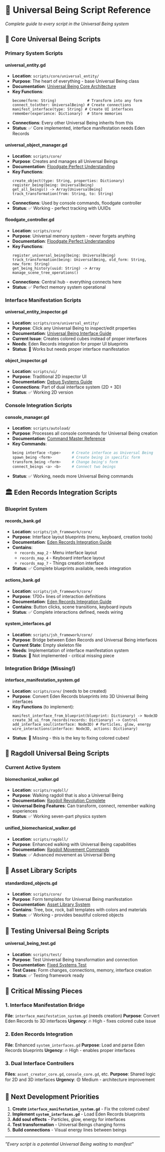 # 🌟 Universal Being Script Reference

*Complete guide to every script in the Universal Being system*

## 🔧 Core Universal Being Scripts

### Primary System Scripts

#### universal_entity.gd
- **Location**: `scripts/core/universal_entity/`
- **Purpose**: The heart of everything - base Universal Being class
- **Documentation**: [Universal Being Core Architecture](../architecture/universal_being/UNIVERSAL_BEING_CORE_ARCHITECTURE.md)
- **Key Functions**:
  ```gdscript
  become(form: String)              # Transform into any form
  connect_to(other: UniversalBeing) # Create connections
  manifest_interface(type: String) # Create UI interfaces
  remember(experience: Dictionary)  # Store memories
  ```
- **Connections**: Every other Universal Being inherits from this
- **Status**: ✅ Core implemented, interface manifestation needs Eden Records

#### universal_object_manager.gd  
- **Location**: `scripts/core/`
- **Purpose**: Creates and manages all Universal Beings
- **Documentation**: [Floodgate Perfect Understanding](../architecture/floodgate/FLOODGATE_PERFECT_UNDERSTANDING.md)
- **Key Functions**:
  ```gdscript
  create_object(type: String, properties: Dictionary)
  register_being(being: UniversalBeing) 
  get_all_beings() -> Array[UniversalBeing]
  track_transformation(from: String, to: String)
  ```
- **Connections**: Used by console commands, floodgate controller
- **Status**: ✅ Working - perfect tracking with UUIDs

#### floodgate_controller.gd
- **Location**: `scripts/core/`
- **Purpose**: Universal memory system - never forgets anything
- **Documentation**: [Floodgate Perfect Understanding](../architecture/floodgate/FLOODGATE_PERFECT_UNDERSTANDING.md)
- **Key Functions**:
  ```gdscript
  register_universal_being(being: UniversalBeing)
  track_transformation(being: UniversalBeing, old_form: String, new_form: String)
  get_being_history(uuid: String) -> Array
  manage_scene_tree_operations()
  ```
- **Connections**: Central hub - everything connects here
- **Status**: ✅ Perfect memory system operational

### Interface Manifestation Scripts

#### universal_entity_inspector.gd
- **Location**: `scripts/core/universal_entity/`
- **Purpose**: Click any Universal Being to inspect/edit properties
- **Documentation**: [Universal Being Interface Guide](../guides/features/UNIVERSAL_BEING_INTERFACE_GUIDE.md)
- **Current Issue**: Creates colored cubes instead of proper interfaces
- **Needs**: Eden Records integration for proper UI blueprints
- **Status**: 🔧 Works but needs proper interface manifestation

#### object_inspector.gd
- **Location**: `scripts/ui/`
- **Purpose**: Traditional 2D inspector UI
- **Documentation**: [Debug Systems Guide](../development/debugging/DEBUG_SYSTEMS_CONFLICT_RESOLUTION.md)
- **Connections**: Part of dual interface system (2D + 3D)
- **Status**: ✅ Working 2D version

### Console Integration Scripts

#### console_manager.gd
- **Location**: `scripts/autoload/`
- **Purpose**: Processes all console commands for Universal Being creation
- **Documentation**: [Command Master Reference](../guides/console/COMMAND_MASTER_REFERENCE.md)
- **Key Commands**:
  ```bash
  being interface <type>     # Create interface as Universal Being
  spawn_being <form>         # Create being in specific form
  transform_being <form>     # Change being's form
  connect_beings <a> <b>     # Connect two beings
  ```
- **Status**: ✅ Working, needs more Universal Being commands

## 🏛️ Eden Records Integration Scripts

### Blueprint System

#### records_bank.gd
- **Location**: `scripts/jsh_framework/core/`
- **Purpose**: Interface layout blueprints (menu, keyboard, creation tools)
- **Documentation**: [Eden Records Integration Guide](../architecture/eden_records/EDEN_RECORDS_INTEGRATION_GUIDE.md)
- **Contains**:
  - `records_map_2` - Menu interface layout
  - `records_map_4` - Keyboard interface layout  
  - `records_map_7` - Things creation interface
- **Status**: ✅ Complete blueprints available, needs integration

#### actions_bank.gd
- **Location**: `scripts/jsh_framework/core/`
- **Purpose**: 1700+ lines of interaction definitions
- **Documentation**: [Eden Records Integration Guide](../architecture/eden_records/EDEN_RECORDS_INTEGRATION_GUIDE.md)
- **Contains**: Button clicks, scene transitions, keyboard inputs
- **Status**: ✅ Complete interactions defined, needs wiring

#### system_interfaces.gd
- **Location**: `scripts/jsh_framework/core/`
- **Purpose**: Bridge between Eden Records and Universal Being interfaces
- **Current State**: Empty skeleton file
- **Needs**: Implementation of interface manifestation system
- **Status**: 🔴 Not implemented - critical missing piece

### Integration Bridge (Missing!)

#### interface_manifestation_system.gd
- **Location**: `scripts/core/` (needs to be created)
- **Purpose**: Convert Eden Records blueprints into 3D Universal Being interfaces
- **Key Functions** (to implement):
  ```gdscript
  manifest_interface_from_blueprint(blueprint: Dictionary) -> Node3D
  create_3d_ui_from_records(records: Dictionary) -> Control
  add_interface_soul(interface: Node3D) # Particles, glow, energy
  wire_interactions(interface: Node3D, actions: Dictionary)
  ```
- **Status**: 🔴 Missing - this is the key to fixing colored cubes!

## 🤖 Ragdoll Universal Being Scripts

### Current Active System

#### biomechanical_walker.gd
- **Location**: `scripts/ragdoll/`
- **Purpose**: Walking ragdoll that is also a Universal Being
- **Documentation**: [Ragdoll Revolution Complete](../progress/milestones/RAGDOLL_REVOLUTION_COMPLETE.md)
- **Universal Being Features**: Can transform, connect, remember walking experiences
- **Status**: ✅ Working seven-part physics system

#### unified_biomechanical_walker.gd
- **Location**: `scripts/ragdoll/`
- **Purpose**: Enhanced walking with Universal Being capabilities
- **Documentation**: [Ragdoll Movement Commands](../guides/gameplay/RAGDOLL_MOVEMENT_COMMANDS.md)
- **Status**: ✅ Advanced movement as Universal Being

## 🔧 Asset Library Scripts

#### standardized_objects.gd
- **Location**: `scripts/core/`
- **Purpose**: Form templates for Universal Being manifestation
- **Documentation**: [Asset Library System](../architecture/asset_library/ASSET_LIBRARY_TXT_TSCN_SYSTEM.md)
- **Contains**: Tree, box, rock, ball templates with colors and materials
- **Status**: ✅ Working - provides beautiful colored objects

## 🧪 Testing Universal Being Scripts

#### universal_being_test.gd
- **Location**: `scripts/test/`
- **Purpose**: Test Universal Being transformation and connection
- **Documentation**: [Fixed Systems Test](../development/testing/FIXED_SYSTEMS_TEST.md)
- **Test Cases**: Form changes, connections, memory, interface creation
- **Status**: ✅ Testing framework ready

## 🚨 Critical Missing Pieces

### 1. Interface Manifestation Bridge
**File**: `interface_manifestation_system.gd` (needs creation)
**Purpose**: Convert Eden Records to 3D interfaces
**Urgency**: 🔥 High - fixes colored cube issue

### 2. Eden Records Integration
**File**: Enhanced `system_interfaces.gd`
**Purpose**: Load and parse Eden Records blueprints
**Urgency**: 🔥 High - enables proper interfaces

### 3. Dual Interface Controllers
**Files**: `asset_creator_core.gd`, `console_core.gd`, etc.
**Purpose**: Shared logic for 2D and 3D interfaces
**Urgency**: 🟡 Medium - architecture improvement

## 🎯 Next Development Priorities

1. **Create `interface_manifestation_system.gd`** - Fix the colored cubes!
2. **Implement `system_interfaces.gd`** - Load Eden Records blueprints
3. **Add soul effects** - Particles, glow, energy for interfaces
4. **Test transformation** - Universal Beings changing forms
5. **Build connections** - Visual energy lines between beings

---

*"Every script is a potential Universal Being waiting to manifest"*